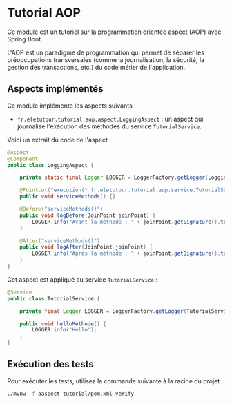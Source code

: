 # Tutorial AOP

Ce module est un tutoriel sur la programmation orientée aspect (AOP) avec Spring Boot.

L'AOP est un paradigme de programmation qui permet de séparer les préoccupations transversales (comme la journalisation, la sécurité, la gestion des transactions, etc.) du code métier de l'application.

## Aspects implémentés

Ce module implémente les aspects suivants :

*   `fr.eletutour.tutorial.aop.aspect.LoggingAspect` : un aspect qui journalise l'exécution des méthodes du service `TutorialService`.

Voici un extrait du code de l'aspect :

```java
@Aspect
@Component
public class LoggingAspect {

    private static final Logger LOGGER = LoggerFactory.getLogger(LoggingAspect.class);

    @Pointcut("execution(* fr.eletutour.tutorial.aop.service.TutorialService.*(..))")
    public void serviceMethods() {}

    @Before("serviceMethods()")
    public void logBefore(JoinPoint joinPoint) {
        LOGGER.info("Avant la méthode : " + joinPoint.getSignature().toLongString());
    }

    @After("serviceMethods()")
    public void logAfter(JoinPoint joinPoint) {
        LOGGER.info("Après la méthode : " + joinPoint.getSignature().toLongString());
    }
}
```

Cet aspect est appliqué au service `TutorialService` :

```java
@Service
public class TutorialService {

    private final Logger LOGGER = LoggerFactory.getLogger(TutorialService.class);

    public void helloMethode() {
        LOGGER.info("Hello");
    }
}
```

## Exécution des tests

Pour exécuter les tests, utilisez la commande suivante à la racine du projet :

```bash
./mvnw -f aaspect-tutorial/pom.xml verify
```
